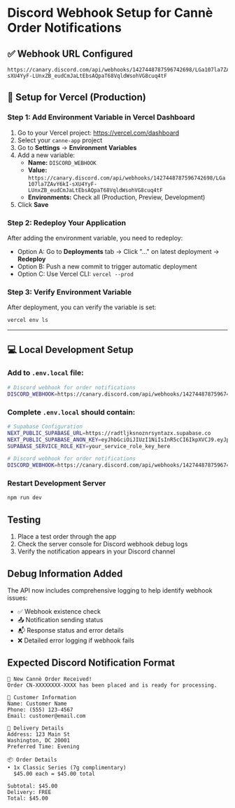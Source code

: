 # Discord Webhook Setup for Cannè Order Notifications

## ✅ Webhook URL Configured
```
https://canary.discord.com/api/webhooks/1427448787596742698/LGa107la7ZAvY6kI-sXU4YyF-LUnxZB_eudCmJaLtEbsAQpaT68VqldWsohVG8cuq4tF
```

## 🚀 Setup for Vercel (Production)

### Step 1: Add Environment Variable in Vercel Dashboard
1. Go to your Vercel project: https://vercel.com/dashboard
2. Select your `canne-app` project
3. Go to **Settings** → **Environment Variables**
4. Add a new variable:
   - **Name:** `DISCORD_WEBHOOK`
   - **Value:** `https://canary.discord.com/api/webhooks/1427448787596742698/LGa107la7ZAvY6kI-sXU4YyF-LUnxZB_eudCmJaLtEbsAQpaT68VqldWsohVG8cuq4tF`
   - **Environments:** Check all (Production, Preview, Development)
5. Click **Save**

### Step 2: Redeploy Your Application
After adding the environment variable, you need to redeploy:
- Option A: Go to **Deployments** tab → Click "..." on latest deployment → **Redeploy**
- Option B: Push a new commit to trigger automatic deployment
- Option C: Use Vercel CLI: `vercel --prod`

### Step 3: Verify Environment Variable
After deployment, you can verify the variable is set:
```bash
vercel env ls
```

---

## 💻 Local Development Setup

### Add to `.env.local` file:
```bash
# Discord webhook for order notifications
DISCORD_WEBHOOK=https://canary.discord.com/api/webhooks/1427448787596742698/LGa107la7ZAvY6kI-sXU4YyF-LUnxZB_eudCmJaLtEbsAQpaT68VqldWsohVG8cuq4tF
```

### Complete `.env.local` should contain:
```bash
# Supabase Configuration
NEXT_PUBLIC_SUPABASE_URL=https://radtljksnoznrsyntazx.supabase.co
NEXT_PUBLIC_SUPABASE_ANON_KEY=eyJhbGciOiJIUzI1NiIsInR5cCI6IkpXVCJ9.eyJpc3MiOiJzdXBhYmFzZSIsInJlZiI6InJhZHRsamtzbm96bnJzeW50YXp4Iiwicm9sZSI6ImFub24iLCJpYXQiOjE3NTI3MTMzNjIsImV4cCI6MjA2ODI4OTM2Mn0.6-vJou7LmXIwHv4l9qJp-ZKdf9gH4iWkouseg8E1TW0
SUPABASE_SERVICE_ROLE_KEY=your_service_role_key_here

# Discord webhook for order notifications  
DISCORD_WEBHOOK=https://canary.discord.com/api/webhooks/1427448787596742698/LGa107la7ZAvY6kI-sXU4YyF-LUnxZB_eudCmJaLtEbsAQpaT68VqldWsohVG8cuq4tF
```

### Restart Development Server
```bash
npm run dev
```

## Testing
1. Place a test order through the app
2. Check the server console for Discord webhook debug logs
3. Verify the notification appears in your Discord channel

## Debug Information Added
The API now includes comprehensive logging to help identify webhook issues:
- ✅ Webhook existence check
- 📤 Notification sending status  
- 📬 Response status and error details
- ❌ Detailed error logging if webhook fails

## Expected Discord Notification Format
```
🌿 New Cannè Order Received!
Order CN-XXXXXXXX-XXXX has been placed and is ready for processing.

👤 Customer Information
Name: Customer Name
Phone: (555) 123-4567
Email: customer@email.com

📍 Delivery Details
Address: 123 Main St
Washington, DC 20001
Preferred Time: Evening

📦 Order Details
• 1x Classic Series (7g complimentary)
  $45.00 each = $45.00 total

Subtotal: $45.00
Delivery: FREE
Total: $45.00
```
